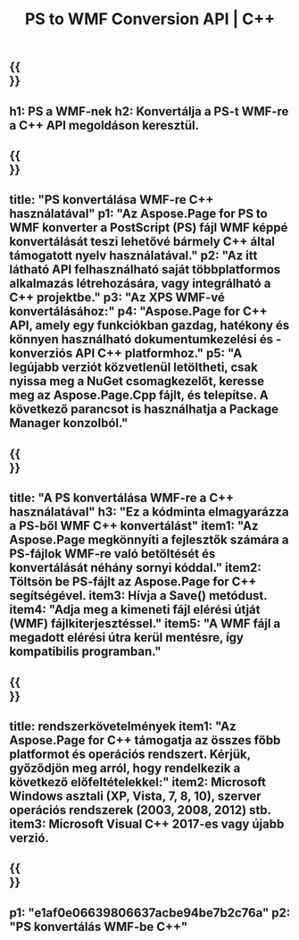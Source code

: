 ﻿---
translation: true
template: /_templates/_conversion-child-cpp.md
title: PS to WMF Conversion API | C++
url: /cpp/conversion/ps-to-wmf/
description: A PS-ből WMF-be való konverziót az Aspose.Page biztosítja a C++ API-megoldáshoz. Működik C++ Runtime Environment for Windows 32 bit, Windows 64 bit és Linux 64 bit.
informat: PS
outformat: WMF
otherformats: XPS EPS
---

{{<section banner>}}
---
h1: PS a WMF-nek
h2: Konvertálja a PS-t WMF-re a C++ API megoldáson keresztül.
---

{{<section overview>}}
---
title: "PS konvertálása WMF-re C++ használatával"
p1: "Az Aspose.Page for PS to WMF konverter a PostScript (PS) fájl WMF képpé konvertálását teszi lehetővé bármely C++ által támogatott nyelv használatával."
p2: "Az itt látható API felhasználható saját többplatformos alkalmazás létrehozására, vagy integrálható a C++ projektbe."
p3: "Az XPS WMF-vé konvertálásához:"
p4: "Aspose.Page for C++ API, amely egy funkciókban gazdag, hatékony és könnyen használható dokumentumkezelési és -konverziós API C++ platformhoz."
p5: "A legújabb verziót közvetlenül letöltheti, csak nyissa meg a NuGet csomagkezelőt, keresse meg az Aspose.Page.Cpp fájlt, és telepítse. A következő parancsot is használhatja a Package Manager konzolból."
---

{{<section feature1>}}
---
title: "A PS konvertálása WMF-re a C++ használatával"
h3: "Ez a kódminta elmagyarázza a PS-ből WMF C++ konvertálást"
item1: "Az Aspose.Page megkönnyíti a fejlesztők számára a PS-fájlok WMF-re való betöltését és konvertálását néhány sornyi kóddal."
item2: Töltsön be PS-fájlt az Aspose.Page for C++ segítségével.
item3: Hívja a Save() metódust.
item4: "Adja meg a kimeneti fájl elérési útját (WMF) fájlkiterjesztéssel."
item5: "A WMF fájl a megadott elérési útra kerül mentésre, így kompatibilis programban."
---

{{<section feature2>}}
---
title: rendszerkövetelmények
item1: "Az Aspose.Page for C++ támogatja az összes főbb platformot és operációs rendszert. Kérjük, győződjön meg arról, hogy rendelkezik a következő előfeltételekkel:"
item2: Microsoft Windows asztali (XP, Vista, 7, 8, 10), szerver operációs rendszerek (2003, 2008, 2012) stb.
item3: Microsoft Visual C++ 2017-es vagy újabb verzió.
---

{{<section gist>}}
---
p1: "e1af0e06639806637acbe94be7b2c76a"
p2: "PS konvertálás WMF-be C++"
---
